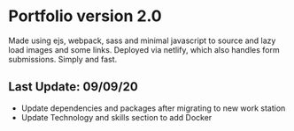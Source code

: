 # Portfolio version 2.0

Made using ejs, webpack, sass and minimal javascript to source and lazy load images and some links. Deployed via netlify, which also handles form submissions. Simply and fast.

## Last Update: 09/09/20

- Update dependencies and packages after migrating to new work station
- Update Technology and skills section to add Docker
